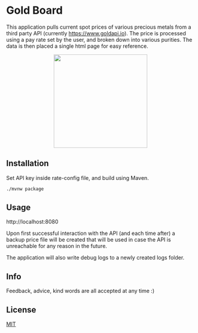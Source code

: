 # Gold Board

This application pulls current spot prices of various precious metals from a third party API (currently https://www.goldapi.io).
The price is processed using a pay rate set by the user, and broken down into various purities.
The data is then placed a single html page for easy reference.

<p align="center">
<img width="250" alt="" src="https://user-images.githubusercontent.com/64601713/118853240-66853100-b888-11eb-90ce-34be94a4ef31.png">
</p>

## Installation

Set API key inside rate-config file, and build using Maven.
```bash
./mvnw package
```

## Usage

http://localhost:8080

Upon first successful interaction with the API (and each time after) a backup price file will be created that will be used in case the API is unreachable for any reason in the future.

The application will also write debug logs to a newly created logs folder.


## Info
Feedback, advice, kind words are all accepted at any time :)

## License
[MIT](https://choosealicense.com/licenses/mit/)
